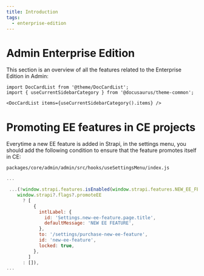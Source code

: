 ```yaml
---
title: Introduction
tags:
  - enterprise-edition
---
```


# Admin Enterprise Edition

This section is an overview of all the features related to the Enterprise Edition in Admin:

```mdx-code-block
import DocCardList from '@theme/DocCardList';
import { useCurrentSidebarCategory } from '@docusaurus/theme-common';

<DocCardList items={useCurrentSidebarCategory().items} />
```

# Promoting EE features in CE projects

Everytime a new EE feature is added in Strapi, in the settings menu, you should add the following condition to ensure that the feature promotes itself in CE:

`packages/core/admin/admin/src/hooks/useSettingsMenu/index.js`

```js
...

 ...(!window.strapi.features.isEnabled(window.strapi.features.NEW_EE_FEATURE) &&
    window.strapi?.flags?.promoteEE
      ? [
          {
            intlLabel: {
              id: 'Settings.new-ee-feature.page.title',
              defaultMessage: 'NEW EE FEATURE',
            },
            to: '/settings/purchase-new-ee-feature',
            id: 'new-ee-feature',
            locked: true,
          },
        ]
      : []),
...
```
